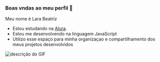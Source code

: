 ### Boas vndas ao meu perfil 🩵
Meu nome é Lara Beatriz
- Estou estudando na [Alura](https://cursos.alura.com.br/loginForm).
- Estou me desenvolvendo na linguagem JavaScript
- Utilizo esse espaço para minha organizaçao e compartilhamento dos meus projetos desenvolvidos

![descrição do GIF]([https://www.google.com/url?sa=i&url=https%3A%2F%2Fmakeagif.com%2Fgif%2Fsatoru-gojos-hollow-purple-english-sub-1080p-jujutsu-kaisen-Aq70tt&psig=AOvVaw2FiL8C6FeJraZRoEHAmqr0&ust=1719323192719000&source=images&cd=vfe&opi=89978449&ved=0CA4QjRxqFwoTCOCa5JSw9IYDFQAAAAAdAAAAABAT](https://i.makeagif.com/media/3-06-2021/Aq70tt.gif))
